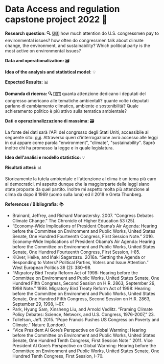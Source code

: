 # Data Access and regulation capstone project 2022 📌

**Research question: 🔍 🇺🇸**
how much attention do U.S. congressmen pay to environmental issues? how often do congressmen talk about climate change, the environment, and sustainability? Which political party is the most active on environmental issues?

**Data and operationalization:** 🗃

**Idea of the analysis and statistical model:** 💡

**Expected Results:** 📊

**Domanda di ricerca: 🔍 🇮🇹**
quanta attenzione dedicano i deputati del congresso americano alle tematiche ambientali? quante volte i deputati parlano di cambiamento climatico, ambiente e sostenibilità? Quale schieramento politico è più attivo sulla tematica ambientale? 

**Dati e operazionalizzazione di massima:** 🗃

La fonte dei dati sarà l'API del congrssso degli Stati Uniti, accessibile al seguente sito: [qui](https://projects.propublica.org/api-docs/congress-api/). Attraverso queri d'interrogazione avrò accesso alle leggi in cui appare come parola "environment", "climate", "sustainability". Saprò inoltre chi ha promosso la legge e in quale legislatura.

**Idea dell'analisi e modello statistico:** 💡

**Risultati attesi:** 📊

Storicamente la tutela ambientale e l'attenzione al clima è un tema più caro ai democratici, mi aspetto dunque che la maggiorparte delle leggi siano state proposte da quel partito. Inoltre mi aspetto molta più attenzione al clima da dopo il 1969 (uomo sulla luna) ed  il 2018 e Greta Thunberg.

**References / Bibliografia:** 📚

* Brainard, Jeffrey, and Richard Monastersky. 2007. “Congress Debates Climate Change.” The Chronicle of Higher Education 53 (25). 
* “Economy-Wide Implications of President Obama’s Air Agenda: Hearing before the Committee on Environment and Public Works, United States Senate, One Hundred Fourteenth Congress, First Session   Note.” 2016. Economy-Wide Implications of President Obama’s Air Agenda: Hearing before the Committee on Environment and Public Works, United States Senate, One Hundred Fourteenth Congress, First Session, I–85.
* Klüver, Heike, and Iñaki Sagarzazu. 2016a. “Setting the Agenda or Responding to Voters? Political Parties, Voters and Issue Attention.” West European Politics 39 (2): 380–98.
* “Migratory Bird Treaty Reform Act of 1998: Hearing before the Committee on Environment and Public Works, United States Senate, One Hundred Fifth Congress, Second Session on H.R. 2863, September 29, 1998   Note.” 1998. Migratory Bird Treaty Reform Act of 1998: Hearing before the Committee on Environment and Public Works, United States Senate, One Hundred Fifth Congress, Second Session on H.R. 2863, September 29, 1998, i–67.
* Park, Hyung Sam, Xinsheng Liu, and Arnold Vedlitz. “Framing Climate Policy Debates: Science, Network, and U.S. Congress, 1976-2007,” 23.
* Tollefson, Jeff. 2015. “Pope Francis Pushes US Congress on Poverty and Climate.” Nature (London). 
* “Vice President Al Gore’s Perspective on Global Warming: Hearing before the Committee on Environment and Public Works, United States Senate, One Hundred Tenth Congress, First Session   Note.” 2011. Vice President Al Gore’s Perspective on Global Warming: Hearing before the Committee on Environment and Public Works, United States Senate, One Hundred Tenth Congress, First Session, I–70.
